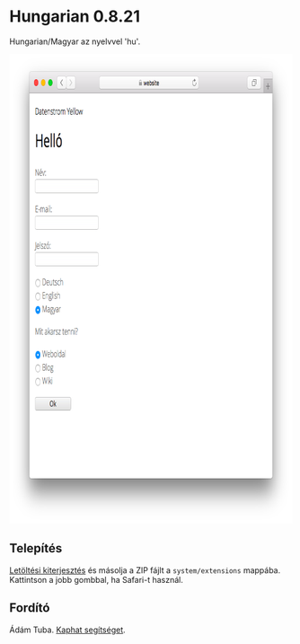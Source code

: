 Hungarian 0.8.21
================
Hungarian/Magyar az nyelvvel 'hu'.

<p align="center"><img src="hungarian-screenshot.png?raw=true" width="795" height="836" alt="Screenshot"></p>

## Telepítés

[Letöltési kiterjesztés](https://github.com/datenstrom/yellow-extensions/raw/master/zip/hungarian.zip) és másolja a ZIP fájlt a `system/extensions` mappába. Kattintson a jobb gombbal, ha Safari-t használ.

## Fordító

Ádám Tuba. [Kaphat segítséget](https://datenstrom.se/yellow/help/).
